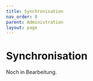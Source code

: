 ```yaml
---
title: Synchronisation
nav_order: 8
parent: Administration
layout: page
---
```


# Synchronisation

Noch in Bearbeitung.
